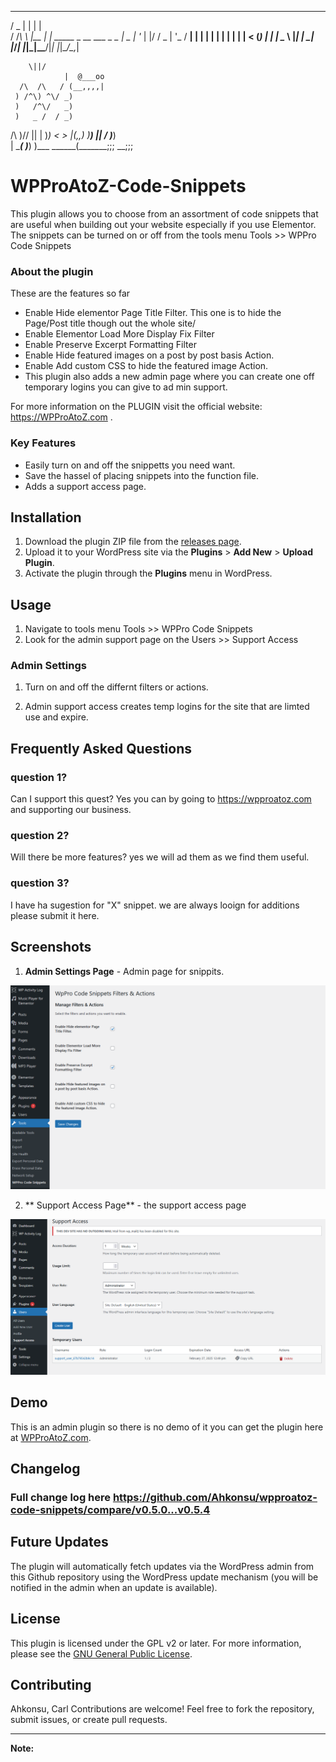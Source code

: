   ___  _     _                         
 / _ \| |   | |                        
/ /_\ \ |__ | | _____  _ __  ___ _   _ 
|  _  | '_ \| |/ / _ \| '_ \/ __| | | |
| | | | | | |   < (_) | | | \__ \ |_| |
\_| |_/_| |_|_|\_\___/|_| |_|___/\__,_|
                                       
     
		
		\||/
                |  @___oo
      /\  /\   / (__,,,,|
     ) /^\) ^\/ _)
     )   /^\/   _)
     )   _ /  / _)
 /\  )/\/ ||  | )_)
<  >      |(,,) )__)
 ||      /    \)___)\
 | \____(      )___) )___
  \______(_______;;; __;;;

# WPProAtoZ-Code-Snippets

This plugin allows you to choose from an assortment of code snippets that are useful when building out your website especially if you use Elementor. The snippets can be turned on or off from the tools menu Tools >> WPPro Code Snippets

### About the plugin
These are the features so far 
- Enable Hide elementor Page Title Filter. This one is to hide the Page/Post title though out the whole site/
- Enable Elementor Load More Display Fix Filter	
- Enable Preserve Excerpt Formatting Filter	
- Enable Hide featured images on a post by post basis Action.	
- Enable Add custom CSS to hide the featured image Action.
- This plugin also adds a new admin page where you can create one off temporary logins you can give to ad min support. 

For more information on the PLUGIN visit the official website: https://WPProAtoZ.com .

### Key Features

- Easily turn on and off the snippetts you need want.
- Save the hassel of placing snippets into the function file.
- Adds a support access page.

## Installation

1. Download the plugin ZIP file from the [releases page](https://github.com/Ahkonsu/wpproatoz-code-snippets/releases/).
2. Upload it to your WordPress site via the **Plugins** > **Add New** > **Upload Plugin**.
3. Activate the plugin through the **Plugins** menu in WordPress.

## Usage

1.  Navigate to tools menu Tools >> WPPro Code Snippets
2.  Look for the admin support page on the Users >> Support Access


### Admin Settings
1. Turn on and off the differnt filters or actions. 

2. Admin support access creates temp logins for the site that are limted use and expire. 


## Frequently Asked Questions

### question 1?

Can I support this quest?
	Yes you can by going to https://wpproatoz.com and supporting our business. 

### question 2?

Will there be more features?
yes we will ad them as we find them useful.

### question 3?
I have ha sugestion for "X" snippet.
we are always looign for additions please submit it here. 

## Screenshots

1. **Admin Settings Page** - Admin page for snippits.

![screenshot1](screenshot1.png)

2. ** Support Access Page** - the support access page

![screenshot2](screenshot2.png)

## Demo

This is an admin plugin so there is no demo of it you can get the plugin here at [WPProAtoZ.com](https://wpproatoz.com/plugins).

## Changelog

### Full change log here https://github.com/Ahkonsu/wpproatoz-code-snippets/compare/v0.5.0...v0.5.4

## Future Updates

The plugin will automatically fetch updates via the WordPress admin from this Github repository using the WordPress update mechanism (you will be notified in the admin when an update is available).

## License

This plugin is licensed under the GPL v2 or later. For more information, please see the [GNU General Public License](https://www.gnu.org/licenses/gpl-2.0.html).

## Contributing
Ahkonsu, Carl
Contributions are welcome! Feel free to fork the repository, submit issues, or create pull requests.

---

**Note:** 
